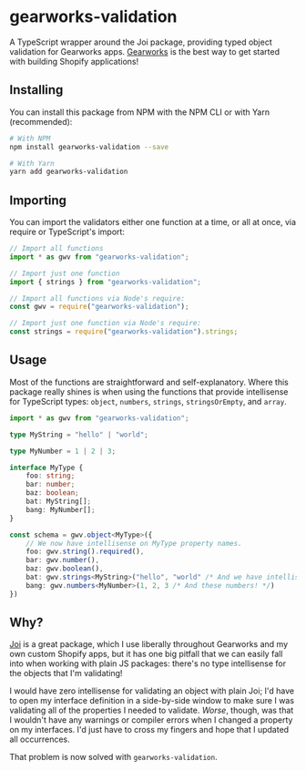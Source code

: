 # gearworks-validation
A TypeScript wrapper around the Joi package, providing typed object validation for Gearworks apps. [Gearworks](https://github.com/nozzlegear/gearworks) is the best way to get started with building Shopify applications!

## Installing

You can install this package from NPM with the NPM CLI or with Yarn (recommended):

```bash
# With NPM
npm install gearworks-validation --save

# With Yarn
yarn add gearworks-validation
```

## Importing

You can import the validators either one function at a time, or all at once, via require or TypeScript's import:

```typescript
// Import all functions
import * as gwv from "gearworks-validation";

// Import just one function
import { strings } from "gearworks-validation";

// Import all functions via Node's require:
const gwv = require("gearworks-validation");

// Import just one function via Node's require:
const strings = require("gearworks-validation").strings;
```

## Usage

Most of the functions are straightforward and self-explanatory. Where this package really shines is when using the functions that provide intellisense for TypeScript types: `object`, `numbers`, `strings`, `stringsOrEmpty`, and `array`.

```typescript
import * as gwv from "gearworks-validation";

type MyString = "hello" | "world";

type MyNumber = 1 | 2 | 3;

interface MyType {
    foo: string;
    bar: number;
    baz: boolean;
    bat: MyString[];
    bang: MyNumber[];
}

const schema = gwv.object<MyType>({
    // We now have intellisense on MyType property names.
    foo: gwv.string().required(),
    bar: gwv.number(),
    baz: gwv.boolean(),
    bat: gwv.strings<MyString>("hello", "world" /* And we have intellisense on these strings. */),
    bang: gwv.numbers<MyNumber>(1, 2, 3 /* And these numbers! */)
})
```

## Why?

[Joi](https://npmjs.com/package/joi) is a great package, which I use liberally throughout Gearworks and my own custom Shopify apps, but it has one big pitfall that we can easily fall into when working with plain JS packages: there's no type intellisense for the objects that I'm validating!

I would have zero intellisense for validating an object with plain Joi; I'd have to open my interface definition in a side-by-side window to make sure I was validating all of the properties I needed to validate. *Worse*, though, was that I wouldn't have any warnings or compiler errors when I changed a property on my interfaces. I'd just have to cross my fingers and hope that I updated all occurrences.

That problem is now solved with `gearworks-validation`.